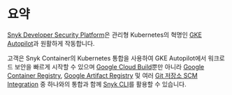 # 요약

[Snyk Developer Security Platform](https://snyk.io/product/cloud-native-application-security/)은 관리형 Kubernetes의 혁명인 [GKE Autopilot](https://cloud.google.com/blog/products/containers-kubernetes/introducing-gke-autopilot)과 원활하게 작동합니다.

고객은 Snyk Container의 Kubernetes 통합을 사용하여 GKE Autopilot에서 워크로드 보안을 빠르게 시작할 수 있으며 [Google Cloud Build](https://cloud.google.com/build/docs)뿐만 아니라 [Google Container Registry](https://docs.snyk.io/products/snyk-container/image-scanning-library/gcr-image-scanning/container-security-with-gcr), [Google Artifact Registry](https://cloud.google.com/artifact-registry) 및 여러 [Git 저장소 SCM Integration](https://docs.snyk.io/features/integrations/git-repository-scm-integrations) 중 하나와의 통합과 함께 [Snyk CLI](https://docs.snyk.io/products/snyk-code/cli-for-snyk-code)를 활용할 수 있습니다.
